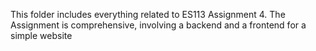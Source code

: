 This folder includes everything related to ES113 Assignment 4. The Assignment is comprehensive, involving a backend and a frontend for a simple website
